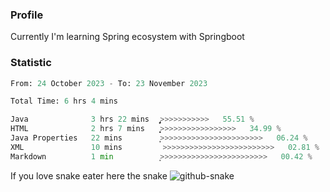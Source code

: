### Profile 

Currently I'm learning Spring ecosystem with Springboot

### Statistic
<!--START_SECTION:waka-->

```python
From: 24 October 2023 - To: 23 November 2023

Total Time: 6 hrs 4 mins

Java              3 hrs 22 mins   ̡͎͎͎͎͎͎͎͎͎͎͎͎͎>>>>>>>>>>>   55.51 %
HTML              2 hrs 7 mins    ͎͎͎͎͎͎͎͎>>>>>>>>>>>>>>>>>   34.99 %
Java Properties   22 mins         ͎̦>>>>>>>>>>>>>>>>>>>>>>>   06.24 %
XML               10 mins         >>>>>>>>>>>>>>>>>>>>>>>>>   02.81 %
Markdown          1 min           ͙>>>>>>>>>>>>>>>>>>>>>>>>   00.42 %
```

<!--END_SECTION:waka-->

If you love snake eater here the snake 
<picture>
  <source media="(prefers-color-scheme: dark)" srcset="https://github.com/pradana4648/pradana4648/blob/c0566a83ca6ea5f2e46bab00e717c4c82b4b5c4c/github-contribution-grid-snake-dark.svg" />
  <source media="(prefers-color-scheme: light)" srcset="https://github.com/pradana4648/pradana4648/blob/c0566a83ca6ea5f2e46bab00e717c4c82b4b5c4c/github-contribution-grid-snake.svg" />
  <img alt="github-snake" src="https://github.com/pradana4648/pradana4648/blob/c0566a83ca6ea5f2e46bab00e717c4c82b4b5c4c/github-contribution-grid-snake.svg" />
</picture>
